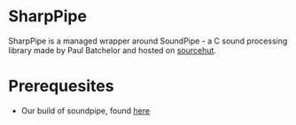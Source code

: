 # SharpPipe

SharpPipe is a managed wrapper around SoundPipe - a C sound processing library made by Paul Batchelor and hosted on [sourcehut](https://git.sr.ht/~pbatch/soundpipe).

# Prerequesites

- Our build of soundpipe, found [here](https://github.com/Yellow-Dog-Man/soundpipe)
